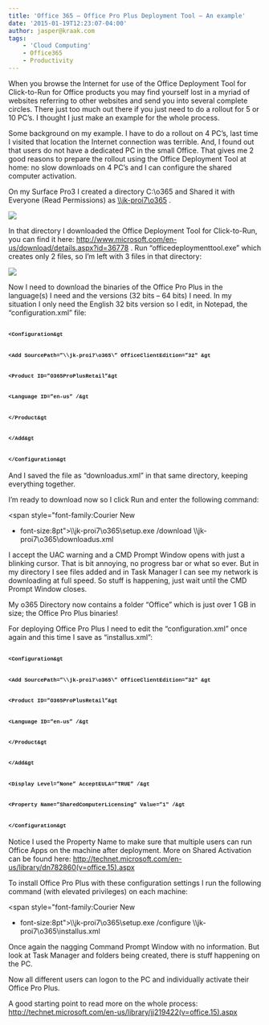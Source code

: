 ```yaml
---
title: 'Office 365 – Office Pro Plus Deployment Tool – An example'
date: '2015-01-19T12:23:07-04:00'
author: jasper@kraak.com
tags:
    - 'Cloud Computing'
    - Office365
    - Productivity
---
```


When you browse the Internet for use of the Office Deployment Tool for Click-to-Run for Office products you may find yourself lost in a myriad of websites referring to other websites and send you into several complete circles. There just too much out there if you just need to do a rollout for 5 or 10 PC’s. I thought I just make an example for the whole process.

Some background on my example. I have to do a rollout on 4 PC’s, last time I visited that location the Internet connection was terrible. And, I found out that users do not have a dedicated PC in the small Office. That gives me 2 good reasons to prepare the rollout using the Office Deployment Tool at home: no slow downloads on 4 PC’s and I can configure the shared computer activation.

On my Surface Pro3 I created a directory C:\\o365 and Shared it with Everyone (Read Permissions) as [\\\\jk-proi7\\o365](file:///\\jk-proi7\o365) .

![](http://www.kraak.com/wp-content/uploads/2015/01/011915_1622_Office365Of1.png)

In that directory I downloaded the Office Deployment Tool for Click-to-Run, you can find it here: <http://www.microsoft.com/en-us/download/details.aspx?id=36778> . Run “officedeploymenttool.exe” which creates only 2 files, so I’m left with 3 files in that directory:

![](http://www.kraak.com/wp-content/uploads/2015/01/011915_1622_Office365Of2.png)

Now I need to download the binaries of the Office Pro Plus in the language(s) I need and the versions (32 bits – 64 bits) I need. In my situation I only need the English 32 bits version so I edit, in Notepad, the “configuration.xml” file:

<span style="font-family:Courier New; font-size:8pt">&lt;Configuration&gt
-  
</span>

<span style="font-family:Courier New; font-size:8pt"> &lt;Add SourcePath=”\\\\jk-proi7\\o365\\” OfficeClientEdition=”32″ &gt
-  
</span>

<span style="font-family:Courier New; font-size:8pt"> &lt;Product ID=”O365ProPlusRetail”&gt
-  
</span>

<span style="font-family:Courier New; font-size:8pt"> &lt;Language ID=”en-us” /&gt
-  
</span>

<span style="font-family:Courier New; font-size:8pt"> &lt;/Product&gt
-  
</span>

<span style="font-family:Courier New; font-size:8pt"> &lt;/Add&gt
-  
</span>

<span style="font-family:Courier New; font-size:8pt">&lt;/Configuration&gt
-  
</span>

And I saved the file as “downloadus.xml” in that same directory, keeping everything together.

I’m ready to download now so I click Run and enter the following command:

<span style="font-family:Courier New
- font-size:8pt">\\\\jk-proi7\\o365\\setup.exe /download \\\\jk-proi7\\o365\\downloadus.xml</span>

I accept the UAC warning and a CMD Prompt Window opens with just a blinking cursor. That is bit annoying, no progress bar or what so ever. But in my directory I see files added and in Task Manager I can see my network is downloading at full speed. So stuff is happening, just wait until the CMD Prompt Window closes.

My o365 Directory now contains a folder “Office” which is just over 1 GB in size; the Office Pro Plus binaries!

For deploying Office Pro Plus I need to edit the “configuration.xml” once again and this time I save as “installus.xml”:

<span style="font-family:Courier New; font-size:8pt">&lt;Configuration&gt
-  
</span>

<span style="font-family:Courier New; font-size:8pt"> &lt;Add SourcePath=”\\\\jk-proi7\\o365\\” OfficeClientEdition=”32″ &gt
-  
</span>

<span style="font-family:Courier New; font-size:8pt"> &lt;Product ID=”O365ProPlusRetail”&gt
-  
</span>

<span style="font-family:Courier New; font-size:8pt"> &lt;Language ID=”en-us” /&gt
-  
</span>

<span style="font-family:Courier New; font-size:8pt"> &lt;/Product&gt
-  
</span>

<span style="font-family:Courier New; font-size:8pt"> &lt;/Add&gt
-  
</span>

<span style="font-family:Courier New; font-size:8pt"> &lt;Display Level=”None” AcceptEULA=”TRUE” /&gt
-  
</span>

<span style="font-family:Courier New; font-size:8pt"> &lt;Property Name=”SharedComputerLicensing” Value=”1″ /&gt
-  
</span>

<span style="font-family:Courier New; font-size:8pt">&lt;/Configuration&gt
-  
</span>

Notice I used the Property Name to make sure that multiple users can run Office Apps on the machine after deployment. More on Shared Activation can be found here: <http://technet.microsoft.com/en-us/library/dn782860(v=office.15).aspx>

To install Office Pro Plus with these configuration settings I run the following command (with elevated privileges) on each machine:

 <span style="font-family:Courier New
- font-size:8pt">\\\\jk-proi7\\o365\\setup.exe /configure \\\\jk-proi7\\o365\\installus.xml</span>

Once again the nagging Command Prompt Window with no information. But look at Task Manager and folders being created, there is stuff happening on the PC.

Now all different users can logon to the PC and individually activate their Office Pro Plus.

A good starting point to read more on the whole process: <http://technet.microsoft.com/en-us/library/jj219422(v=office.15).aspx>
